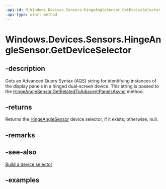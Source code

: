 ```yaml
---
-api-id: M:Windows.Devices.Sensors.HingeAngleSensor.GetDeviceSelector
-api-type: winrt method
---
```


<!-- Method syntax.
public string HingeAngleSensor.GetDeviceSelector()
-->

# Windows.Devices.Sensors.HingeAngleSensor.GetDeviceSelector

## -description

Gets an Advanced Query Syntax (AQS) string for identifying instances of the display panels in a hinged dual-screen device. This string is passed to the [HingeAngleSensor.GetRelatedToAdjacentPanelsAsync](hingeanglesensor_getrelatedtoadjacentpanelsasync_1690986040.md) method.

## -returns

Returns the [HingeAngleSensor](hingeanglesensor.md) device selector, if it exists; otherwise, null.

## -remarks

## -see-also

[Build a device selector](/uwp/devices-sensors/build-a-device-selector)

## -examples
